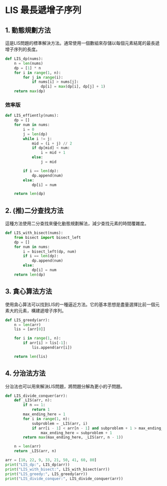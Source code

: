 # LIS 最長遞增子序列

## 1. 動態規劃方法
這是LIS問題的標準解決方法。通常使用一個數組來存儲以每個元素結尾的最長遞增子序列的長度。

```python
def LIS_dp(nums):
    n = len(nums)
    dp = [1] * n
    for i in range(1, n):
        for j in range(i):
            if nums[i] > nums[j]:
                dp[i] = max(dp[i], dp[j] + 1)
    return max(dp)
```
### 效率版
```python
def LIS_effiently(nums):
    dp = []
    for num in nums:
        i = 0
        j = len(dp)
        while i != j:
            mid = (i + j) // 2
            if dp[mid] < num:
                i = mid + 1
            else:
                j = mid

        if i == len(dp):
            dp.append(num)
        else:
            dp[i] = num

    return len(dp)
```

## 2. (推)二分查找方法
這種方法使用二分查找來優化動態規劃解法，減少查找元素的時間覆雜度。
```python
def LIS_with_bisect(nums):
    from bisect import bisect_left
    dp = []
    for num in nums:
        i = bisect_left(dp, num)
        if i == len(dp):
            dp.append(num)
        else:
            dp[i] = num
    return len(dp)
```

## 3. 貪心算法方法
使用貪心算法可以找到LIS的一種逼近方法。它的基本思想是盡量選擇比前一個元素大的元素，構建遞增子序列。
```python
def LIS_greedy(arr):
    n = len(arr)
    lis = [arr[0]]

    for i in range(1, n):
        if arr[i] > lis[-1]:
            lis.append(arr[i])

    return len(lis)
```

## 4. 分治法方法
分治法也可以用來解決LIS問題，將問題分解為更小的子問題。
```python
def LIS_divide_conquer(arr):
    def _LIS(arr, n):
        if n == 1:
            return 1
        max_ending_here = 1
        for i in range(1, n):
            subproblem = _LIS(arr, i)
            if arr[i - 1] < arr[n - 1] and subproblem + 1 > max_ending_here:
                max_ending_here = subproblem + 1
        return max(max_ending_here, _LIS(arr, n - 1))

    n = len(arr)
    return _LIS(arr, n)
```

```python
arr = [10, 22, 9, 33, 21, 50, 41, 60, 80]
print("LIS_dp:", LIS_dp(arr))
print("LIS_with_bisect:", LIS_with_bisect(arr))
print("LIS_greedy:", LIS_greedy(arr))
print("LIS_divide_conquer:", LIS_divide_conquer(arr))
```